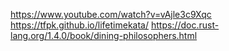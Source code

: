 https://www.youtube.com/watch?v=vAjle3c9Xqc
https://tfpk.github.io/lifetimekata/
https://doc.rust-lang.org/1.4.0/book/dining-philosophers.html
